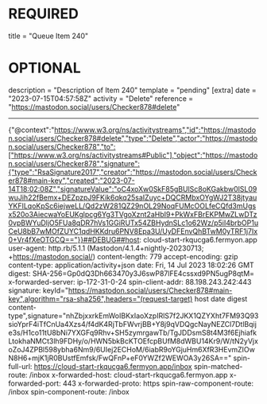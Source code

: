 
# REQUIRED
title = "Queue Item 240"
# OPTIONAL
description = "Description of Item 240"
template = "pending"
[extra]
date = "2023-07-15T04:57:58Z"
activity = "Delete"
reference = "https://mastodon.social/users/Checker878#delete"

---
{"@context":"https://www.w3.org/ns/activitystreams","id":"https://mastodon.social/users/Checker878#delete","type":"Delete","actor":"https://mastodon.social/users/Checker878","to":["https://www.w3.org/ns/activitystreams#Public"],"object":"https://mastodon.social/users/Checker878","signature":{"type":"RsaSignature2017","creator":"https://mastodon.social/users/Checker878#main-key","created":"2023-07-14T18:02:08Z","signatureValue":"oC4xoXw0SkF85gBUlSc8oKGakbw0lSL09wuJih22fBemx+DEZpzpJ9FKik6qkq25saIZuyc+DQCRMbxOYgWJ2T38jtyauYKFILqoKpSc6iejweLL/Qd2zW281QZ29nOL29NoqFUMcOOLfeCQfd3mUgsx520o3AiecwaYoEUKglpcg6Yg3TVgoXznt2aHbI9+PkWxFBrEKPMwZLwDTz0vpBWYuDljO5FUa8qDR7hVs1GGiRUTx54ZBHydnSLc1o62Wz/p5iI4brbOP1uCeU8bB7wMOfZUYC1qdHKKdru6PNV8Epa3U/UyDFEnvQhBTwM0yTRF1j7Ix0+Vr4fXeOTGCQ=="}}##DEBUG##host: cloud-start-rkqucga6.fermyon.app
user-agent: http.rb/5.1.1 (Mastodon/4.1.4+nightly-20230713; +https://mastodon.social/)
content-length: 779
accept-encoding: gzip
content-type: application/activity+json
date: Fri, 14 Jul 2023 18:02:26 GMT
digest: SHA-256=Gp0dQ3Dh663470y3J6swP87lFE4cssxd9PN5ugP8qtM=
x-forwarded-server: ip-172-31-0-24
spin-client-addr: 88.198.243.242:443
signature: keyId="https://mastodon.social/users/Checker878#main-key",algorithm="rsa-sha256",headers="(request-target) host date digest content-type",signature="nhZbjxxrkEmWoIBKxIaoXzpIRlS7f2JKX1QZYXht7FM93Q93sioYprF4iTfCnUa4Xzs4/f4dK4RjTbFWvrjBB+Y8j9qVDQgcNayNEZCl7DtlBqije3s/H1co11tU8bNi7YXGFq9Rhv+SH5zymrgawTb/TgJDDsmS8t4M3f6EjhiafkLtokhaNMCt3lh9FDHy/o/HWN5bkBcKTOEfcpBUfM8dWBU14Kr9/W/tN2yVjxoZoJ4ZPBl598ybha6Nm9/6UIej2ECHoM/6iabR9oYGjuHm6XfR3HEvmZIOwN8H6+mjK1jR0BUstfEmfsk/FwQFnP+eF0YWZf2WEWOA3y26SA=="
spin-full-url: https://cloud-start-rkqucga6.fermyon.app/inbox
spin-matched-route: /inbox
x-forwarded-host: cloud-start-rkqucga6.fermyon.app
x-forwarded-port: 443
x-forwarded-proto: https
spin-raw-component-route: /inbox
spin-component-route: /inbox

